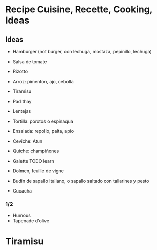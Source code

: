 # Recipe Cuisine, Recette, Cooking, Ideas



## Ideas

* Hamburger (not burger, con lechuga, mostaza, pepinillo, lechuga)
* Salsa de tomate
* Rizotto
* Arroz: pimenton, ajo, cebolla
* Tiramisu
* Pad thay
* Lentejas
* Tortilla: porotos o espinaqua
* Ensalada: repollo, palta, apio
* Ceviche: Atun
* Quiche: champiñones

* Galette TODO learn
* Dolmen, feuille de vigne
* Budin de sapallo Italiano, o sapallo saltado con tallarines y pesto
* Cucacha


### 1/2

* Humous
* Tapenade d'olive


# Tiramisu

